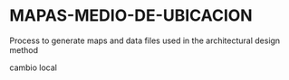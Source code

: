 # MAPAS-MEDIO-DE-UBICACION
Process to generate maps and data files used in the architectural design method

cambio local